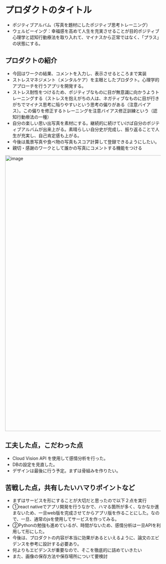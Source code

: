 # プロダクトのタイトル
- ポジティブアルバム（写真を題材にしたポジティブ思考トレーニング）
- ウェルビーイング：幸福感を高めて人生を充実させることが目的ポジティブ心理学と認知行動療法を取り入れて、マイナスから正常ではなく、「プラス」の状態にする。

## プロダクトの紹介

- 今回はワークの結果、コメントを入力し、表示させるところまで実装
- ストレスマネジメント（メンタルケア）を主眼としたプロダクト。心理学的アプローチを行うアプリを開発する。
- ストレス耐性をつけるため、ポジティブなものに目が無意識に向かうようトレーニングする（ストレスを抱えがちの人は、ネガティブなものに目が行きがちでマイナス思考に陥りやすいという思考の偏りがある（注意バイアス）。この偏りを修正するトレーニングを注意バイアス修正訓練という（認知行動療法の一種）
- 自分の楽しい思い出写真を素材にする。継続的に続けていけば自分のポジティブアルバムが出来上がる。素晴らしい自分史が完成し、振り返ることで人生が充実し、自己肯定感も上がる。
- 今後は風景写真や食べ物の写真もスコア計算して登録できるようにしたい。
- 親切・感謝のワークとして誰かの写真にコメントする機能をつける

<img width="890" alt="image" src="https://user-images.githubusercontent.com/95999068/158144239-7bc39d3b-909f-43a9-8c62-0e8c9b4b5934.png">


## 工夫した点，こだわった点

- Cloud Vision API を使用して感情分析を行った。
- DBの設定を見直した。
- デザインは最後に行う予定。まずは骨組みを作りたい。

## 苦戦した点，共有したいハマりポイントなど

- まずはサービスを形にすることが大切だと思ったので以下２点を実行
- ①react nativeでアプリ開発を行うなかで、ハマる箇所が多く、なかなか進まないため、一旦web版を完成させてからアプリ版を作ることにした。なので、一旦、通常のjsを使用してサービスを作ってみる。
- ②Pythonの勉強も進めているが、時間がないため、感情分析は一旦APIを利用して形にした。
- 今後は、プロダクトの内容が本当に効果があるといえるように、論文のエビデンスを参考に設計する必要あり。
- 何よりもエビデンスが重要なので、そこを徹底的に詰めていきたい
- また、画像の保存方法や保存場所について要検討


